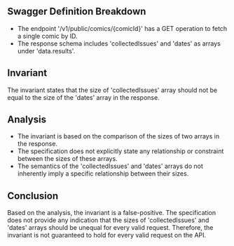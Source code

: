## Swagger Definition Breakdown
- The endpoint '/v1/public/comics/{comicId}' has a GET operation to fetch a single comic by ID.
- The response schema includes 'collectedIssues' and 'dates' as arrays under 'data.results'.

## Invariant
The invariant states that the size of 'collectedIssues' array should not be equal to the size of the 'dates' array in the response.

## Analysis
- The invariant is based on the comparison of the sizes of two arrays in the response.
- The specification does not explicitly state any relationship or constraint between the sizes of these arrays.
- The semantics of the 'collectedIssues' and 'dates' arrays do not inherently imply a specific relationship between their sizes.

## Conclusion
Based on the analysis, the invariant is a false-positive. The specification does not provide any indication that the sizes of 'collectedIssues' and 'dates' arrays should be unequal for every valid request. Therefore, the invariant is not guaranteed to hold for every valid request on the API.
